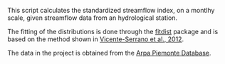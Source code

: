 This script calculates the standardized streamflow index, on a montlhy scale, given streamflow data from an hydrological station. 

The fitting of the distributions is done through the [fitdist](https://cran.r-project.org/web/packages/fitdistrplus/index.html) package and is based on the method shown in [Vicente-Serrano et al., 2012](https://ascelibrary.org/doi/10.1061/%28ASCE%29HE.1943-5584.0000433).

The data in the project is obtained from the [Arpa Piemonte Database](https://www.arpa.piemonte.it/rischi_naturali/snippets_arpa_graphs/map_meteoweb/?rete=stazione_meteorologica).
